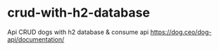 # crud-with-h2-database
Api CRUD dogs with h2 database &amp; consume api https://dog.ceo/dog-api/documentation/ 
